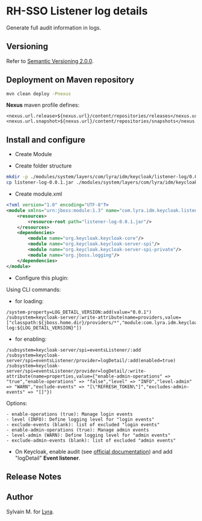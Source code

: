 # RH-SSO Listener log details

Generate full audit information in logs.

## Versioning

Refer to [Semantic Versioning 2.0.0](http://semver.org/).

## Deployment on Maven repository

 ```bash
 mvn clean deploy -Pnexus
 ```

**Nexus** maven profile defines:

    <nexus.url.release>${nexus.url}/content/repositories/releases</nexus.url.release>
    <nexus.url.snapshot>${nexus.url}/content/repositories/snapshots</nexus.url.snapshot>

## Install and configure

* Create Module

- Create folder structure

```bash
mkdir -p ./modules/system/layers/com/lyra/idm/keycloak/listener-log/0.0.1/
cp listener-log-0.0.1.jar ./modules/system/layers/com/lyra/idm/keycloak/listener-log/0.0.1/
```

- Create module.xml

```xml
<?xml version="1.0" encoding="UTF-8"?>
<module xmlns="urn:jboss:module:1.3" name="com.lyra.idm.keycloak.listener-log" slot="0.0.1">
    <resources>
        <resource-root path="listener-log-0.0.1.jar"/>
    </resources>
    <dependencies>
        <module name="org.keycloak.keycloak-core"/>
        <module name="org.keycloak.keycloak-server-spi"/>
        <module name="org.keycloak.keycloak-server-spi-private"/>
        <module name="org.jboss.logging"/>
    </dependencies>
</module>
```

* Configure this plugin:

Using CLI commands:

- for loading:

```
/system-property=LOG_DETAIL_VERSION:add(value="0.0.1")
/subsystem=keycloak-server/:write-attribute(name=providers,value=["classpath:${jboss.home.dir}/providers/*","module:com.lyra.idm.keycloak.listener-log:${LOG_DETAIL_VERSION}"])
```

- for enabling:

```
/subsystem=keycloak-server/spi=eventsListener/:add
/subsystem=keycloak-server/spi=eventsListener/provider=logDetail/:add(enabled=true)
/subsystem=keycloak-server/spi=eventsListener/provider=logDetail/:write-attribute(name=properties,value={"enable-admin-operations" => "true","enable-operations" => "false","level" => "INFO","level-admin" => "WARN","exclude-events" => "[\"REFRESH_TOKEN\"]","excludes-admin-events" => "[]"})
```

Options:

    - enable-operations (true): Manage login events
    - level (INFO): Define logging level for "login events"
    - exclude-events (blank): list of excluded "login events"
    - enable-admin-operations (true): Manage admin events
    - level-admin (WARN): Define logging level for "admin events"
    - exclude-admin-events (blank): list of excluded "admin events"


- On Keycloak, enable audit (see [official documentation](https://www.keycloak.org/docs/3.2/server_admin/topics/events.html)) and add "logDetail" **Event listener**.

## Release Notes

## Author

Sylvain M. for [Lyra](https://lyra.com).





